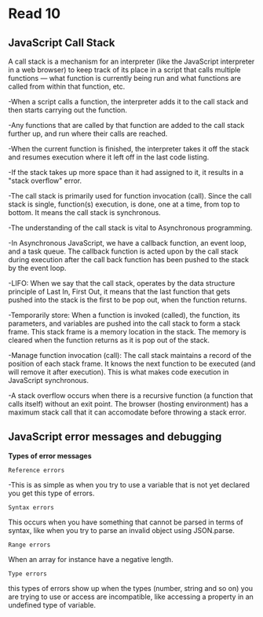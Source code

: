 # Read 10

## JavaScript Call Stack

A call stack is a mechanism for an interpreter (like the JavaScript interpreter in a web browser) to keep track of its place in a script that calls multiple functions — what function is currently being run and what functions are called from within that function, etc.


-When a script calls a function, the interpreter adds it to the call stack and then starts carrying out the function.

-Any functions that are called by that function are added to the call stack further up, and run where their calls are reached.

-When the current function is finished, the interpreter takes it off the stack and resumes execution where it left off in the last code listing.

-If the stack takes up more space than it had assigned to it, it results in a "stack overflow" error.


-The call stack is primarily used for function invocation (call). Since the call stack is single, function(s) execution, is done, one at a time, from top to bottom. It means the call stack is synchronous.

-The understanding of the call stack is vital to Asynchronous programming.

-In Asynchronous JavaScript, we have a callback function, an event loop, and a task queue. The callback function is acted upon by the call stack during execution after the call back function has been pushed to the stack by the event loop.

-LIFO: When we say that the call stack, operates by the data structure principle of Last In, First Out, it means that the last function that gets pushed into the stack is the first to be pop out, when the function returns.

-Temporarily store: When a function is invoked (called), the function, its parameters, and variables are pushed into the call stack to form a stack frame. This stack frame is a memory location in the stack. The memory is cleared when the function returns as it is pop out of the stack.

-Manage function invocation (call): The call stack maintains a record of the position of each stack frame. It knows the next function to be executed (and will remove it after execution). This is what makes code execution in JavaScript synchronous.

-A stack overflow occurs when there is a recursive function (a function that calls itself) without an exit point. The browser (hosting environment) has a maximum stack call that it can accomodate before throwing a stack error.

## JavaScript error messages and debugging

**Types of error messages**

`Reference errors`

-This is as simple as when you try to use a variable that is not yet declared you get this type of errors.

`Syntax errors`

This occurs when you have something that cannot be parsed in terms of syntax, like when you try to parse an invalid object using JSON.parse.

`Range errors`

When an array for instance have a negative length.

`Type errors`

this types of errors show up when the types (number, string and so on) you are trying to use or access are incompatible, like accessing a property in an undefined type of variable.

